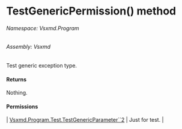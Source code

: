 <a name='M-Vsxmd-Program-Test-TestGenericPermission'></a>
# TestGenericPermission() method

###### Namespace:  Vsxmd.Program

###### Assembly:  Vsxmd

Test generic exception type.

#### Returns





Nothing.

#### Permissions

| [Vsxmd.Program.Test.TestGenericParameter\`\`2](TestGenericParameter``2.md) | Just for test. |
